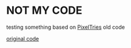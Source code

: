 # NOT MY CODE

testing something based on [PixelTries](https://github.com/pixeltris) old code

[original code](https://raw.githubusercontent.com/pixeltris/TwitchAdSolutions/71bed117fc0f7074a9c7a7e89000dbf7db1feb04/notify-strip/notify-strip-ublock-origin.js)
